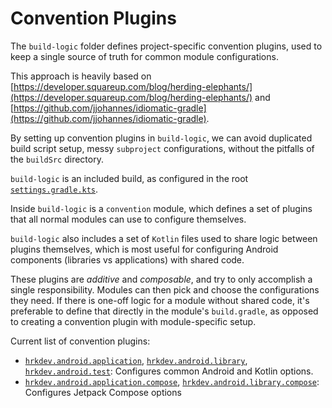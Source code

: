 # Convention Plugins

The `build-logic` folder defines project-specific convention plugins, used to keep a single
source of truth for common module configurations.

This approach is heavily based on
[https://developer.squareup.com/blog/herding-elephants/](https://developer.squareup.com/blog/herding-elephants/)
and
[https://github.com/jjohannes/idiomatic-gradle](https://github.com/jjohannes/idiomatic-gradle).

By setting up convention plugins in `build-logic`, we can avoid duplicated build script setup,
messy `subproject` configurations, without the pitfalls of the `buildSrc` directory.

`build-logic` is an included build, as configured in the root
[`settings.gradle.kts`](../settings.gradle.kts).

Inside `build-logic` is a `convention` module, which defines a set of plugins that all normal
modules can use to configure themselves.

`build-logic` also includes a set of `Kotlin` files used to share logic between plugins themselves,
which is most useful for configuring Android components (libraries vs applications) with shared
code.

These plugins are *additive* and *composable*, and try to only accomplish a single responsibility.
Modules can then pick and choose the configurations they need.
If there is one-off logic for a module without shared code, it's preferable to define that directly
in the module's `build.gradle`, as opposed to creating a convention plugin with module-specific
setup.

Current list of convention plugins:

- [`hrkdev.android.application`](convention/src/main/kotlin/AndroidApplicationConventionPlugin.kt),
  [`hrkdev.android.library`](convention/src/main/kotlin/AndroidLibraryConventionPlugin.kt),
  [`hrkdev.android.test`](convention/src/main/kotlin/AndroidTestConventionPlugin.kt):
  Configures common Android and Kotlin options.
- [`hrkdev.android.application.compose`](convention/src/main/kotlin/AndroidApplicationComposeConventionPlugin.kt),
  [`hrkdev.android.library.compose`](convention/src/main/kotlin/AndroidLibraryComposeConventionPlugin.kt):
  Configures Jetpack Compose options
